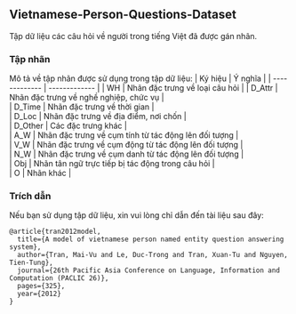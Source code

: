 Vietnamese-Person-Questions-Dataset
----------
Tập dữ liệu các câu hỏi về người trong tiếng Việt đã được gán nhãn.

### Tập nhãn

Mô tả về tập nhãn được sử dụng trong tập dữ liệu:
| Ký hiệu    | Ý nghĩa |
| ------------- | ------------- |
| WH | Nhãn đặc trưng về loại câu hỏi |	
| D_Attr | Nhãn đặc trưng về nghề nghiệp, chức vụ  |	
| D_Time | Nhãn đặc trưng về thời gian |	
| D_Loc | Nhãn đặc trưng về địa điểm, nơi chốn |	
| D_Other | Các đặc trưng khác |	
| A_W | Nhãn đặc trưng về cụm tính từ tác động lên đối tượng |	
| V_W | Nhãn đặc trưng về cụm động từ tác động lên đối tượng |	
| N_W | Nhãn đặc trưng về cụm danh từ tác động lên đối tượng |	
| Obj | Nhãn tân ngữ trực tiếp bị tác động trong câu hỏi |	
| O | Nhãn khác |	

### Trích dẫn

Nếu bạn sử dụng tập dữ liệu, xin vui lòng chỉ dẫn đến tài liệu sau đây:
```
@article{tran2012model,
  title={A model of vietnamese person named entity question answering system},
  author={Tran, Mai-Vu and Le, Duc-Trong and Tran, Xuan-Tu and Nguyen, Tien-Tung},
  journal={26th Pacific Asia Conference on Language, Information and Computation (PACLIC 26)},
  pages={325},
  year={2012}
}
```

